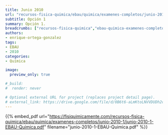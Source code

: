 ```yaml
---
title: Junio 2010
url: "recursos-fisica-quimica/ebau/quimica/examenes-completos/junio-2010-1"
subtitle: Opción 1
summary: Opción 1.
breadcrumbs: ["recursos-fisica-quimica","ebau-quimica-examenes-completos"]
authors:
- enrique-ortega-gonzalez
tags:
- EBAU
- 2010
categories:
- Química

image:
  preview_only: true

#_build:
#  render: never

# Optional external URL for project (replaces project detail page).
# external_link: https://drive.google.com/file/d/0B6t6-aLmKtoLNVVDUDh2c21IWEk/view
---
```


{{% embed_pdf url="https://fisiquimicamente.com/recursos-fisica-quimica/ebau/quimica/examenes-completos/junio-2010-1/junio-2010-1-EBAU-Quimica.pdf" filename="junio-2010-1-EBAU-Quimica.pdf" %}}